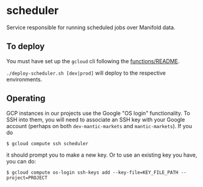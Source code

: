 # scheduler

Service responsible for running scheduled jobs over Manifold data.

## To deploy

You must have set up the `gcloud` cli following the [functions/README](../functions/README.md#installing-for-local-development).

`./deploy-scheduler.sh [dev|prod]` will deploy to the respective environments.

## Operating

GCP instances in our projects use the Google "OS login" functionality. To SSH into them, you will need to associate an SSH key with your Google account (perhaps on both `dev-mantic-markets` and `mantic-markets`). If you do

```
$ gcloud compute ssh scheduler
```

it should prompt you to make a new key. Or to use an existing key you have, you can do:

```
$ gcloud compute os-login ssh-keys add --key-file=KEY_FILE_PATH --project=PROJECT
```

